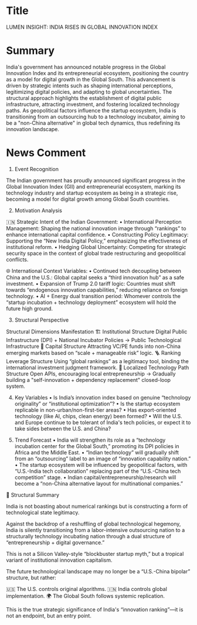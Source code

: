 # Title
LUMEN INSIGHT: INDIA RISES IN GLOBAL INNOVATION INDEX

# Summary
India's government has announced notable progress in the Global Innovation Index and its entrepreneurial ecosystem, positioning the country as a model for digital growth in the Global South. This advancement is driven by strategic intents such as shaping international perceptions, legitimizing digital policies, and adapting to global uncertainties. The structural approach highlights the establishment of digital public infrastructure, attracting investment, and fostering localized technology paths. As geopolitical factors influence the startup ecosystem, India is transitioning from an outsourcing hub to a technology incubator, aiming to be a "non-China alternative" in global tech dynamics, thus redefining its innovation landscape.

# News Comment
1. Event Recognition

The Indian government has proudly announced significant progress in the Global Innovation Index (GII) and entrepreneurial ecosystem, marking its technology industry and startup ecosystem as being in a strategic rise, becoming a model for digital growth among Global South countries.

2. Motivation Analysis

🇮🇳 Strategic Intent of the Indian Government:
	•	International Perception Management: Shaping the national innovation image through “rankings” to enhance international capital confidence.
	•	Constructing Policy Legitimacy: Supporting the “New India Digital Policy,” emphasizing the effectiveness of institutional reform.
	•	Hedging Global Uncertainty: Competing for strategic security space in the context of global trade restructuring and geopolitical conflicts.

🌐 International Context Variables:
	•	Continued tech decoupling between China and the U.S.: Global capital seeks a “third innovation hub” as a safe investment.
	•	Expansion of Trump 2.0 tariff logic: Countries must shift towards “endogenous innovation capabilities,” reducing reliance on foreign technology.
	•	AI + Energy dual transition period: Whomever controls the “startup incubation + technology deployment” ecosystem will hold the future high ground.

3. Structural Perspective

Structural Dimensions	Manifestation
🏗 Institutional Structure	Digital Public Infrastructure (DPI) + National Incubator Policies → Public Technological Infrastructure
🧲 Capital Structure	Attracting VC/PE funds into non-China emerging markets based on “scale + manageable risk” logic.
🪜 Ranking Leverage Structure	Using “global rankings” as a legitimacy tool, binding the international investment judgment framework.
🔁 Localized Technology Path Structure	Open APIs, encouraging local entrepreneurship → Gradually building a "self-innovation + dependency replacement" closed-loop system.

4. Key Variables
	•	Is India’s innovation index based on genuine “technology originality” or “institutional optimization”?
	•	Is the startup ecosystem replicable in non-urban/non-first-tier areas?
	•	Has export-oriented technology (like AI, chips, clean energy) been formed?
	•	Will the U.S. and Europe continue to be tolerant of India's tech policies, or expect it to take sides between the U.S. and China?

5. Trend Forecast
	•	India will strengthen its role as a “technology incubation center for the Global South,” promoting its DPI policies in Africa and the Middle East.
	•	“Indian technology” will gradually shift from an “outsourcing” label to an image of “innovation capability nation.”
	•	The startup ecosystem will be influenced by geopolitical factors, with “U.S.-India tech collaboration” replacing part of the “U.S.-China tech competition” stage.
	•	Indian capital/entrepreneurship/research will become a “non-China alternative layout for multinational companies.”

📌 Structural Summary

India is not boasting about numerical rankings but is constructing a form of technological state legitimacy.

Against the backdrop of a reshuffling of global technological hegemony, India is silently transitioning from a labor-intensive outsourcing nation to a structurally technology incubating nation through a dual structure of “entrepreneurship + digital governance.”

This is not a Silicon Valley-style “blockbuster startup myth,” but a tropical variant of institutional innovation capitalism.

The future technological landscape may no longer be a “U.S.-China bipolar” structure, but rather:

🇺🇸 The U.S. controls original algorithms.
🇮🇳 India controls global implementation.
🌍 The Global South follows systemic replication.

This is the true strategic significance of India's “innovation ranking”—it is not an endpoint, but an entry point.
